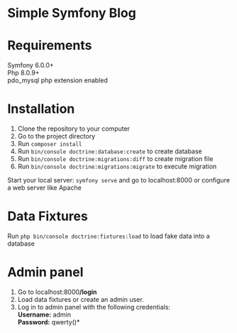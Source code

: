 # Simple Symfony Blog

# Requirements
Symfony 6.0.0+ <br>
Php 8.0.9+ <br>
pdo_mysql php extension enabled

# Installation

1. Clone the repository to your computer
2. Go to the project directory
3. Run `composer install`
4. Run `bin/console doctrine:database:create` to create database
5. Run `bin/console doctrine:migrations:diff` to create migration file
6. Run `bin/console doctrine:migrations:migrate` to execute migration

Start your local server: `symfony serve` and go to localhost:8000 or configure a web server like Apache

# Data Fixtures
Run `php bin/console doctrine:fixtures:load` to load fake data into a database

# Admin panel
1. Go to localhost:8000<b>/login</b>
2. Load data fixtures or create an admin user.
3. Log in to admin panel with the following credentials: <br>
<b>Username:</b> admin <br>
<b>Password:</b> qwerty()*
